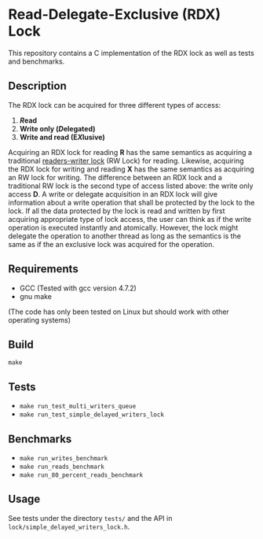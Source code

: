 Read-Delegate-Exclusive (RDX) Lock 
==================================

This repository contains a C implementation of the RDX lock as well as
tests and benchmarks.

## Description ##

The RDX lock can be acquired for three different types of access:

1. ***R*ead**
2. **Write only (*D*elegated)**
3. **Write and read (E*X*lusive)**

Acquiring an RDX lock for reading **R** has the same semantics as
acquiring a traditional
[readers-writer lock](http://en.wikipedia.org/wiki/Readers%E2%80%93writer_lock)
(RW Lock) for reading. Likewise, acquiring the RDX lock for writing
and reading **X** has the same semantics as acquiring an RW lock for
writing. The difference between an RDX lock and a traditional RW lock
is the second type of access listed above: the write only access
**D**. A write or delegate acquisition in an RDX lock will give
information about a write operation that shall be protected by the
lock to the lock. If all the data protected by the lock is read and
written by first acquiring appropriate type of lock access, the user
can think as if the write operation is executed instantly and
atomically. However, the lock might delegate the operation to another
thread as long as the semantics is the same as if the an exclusive
lock was acquired for the operation.


## Requirements ##

* GCC (Tested with gcc version 4.7.2)
* gnu make

(The code has only been tested on Linux but should work with other
operating systems)


## Build ##

`make`

## Tests ##

* `make run_test_multi_writers_queue`
* `make run_test_simple_delayed_writers_lock`

## Benchmarks ##

* `make run_writes_benchmark`
* `make run_reads_benchmark`
* `make run_80_percent_reads_benchmark`

## Usage ##

See tests under the directory `tests/` and the API in
`lock/simple_delayed_writers_lock.h`.
